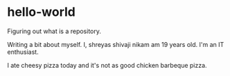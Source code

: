 # hello-world
Figuring out what is a repository.

Writing a bit about myself. I, shreyas shivaji nikam am 19 years old. I'm an IT enthusiast.

I ate cheesy pizza today and it's not as good chicken barbeque pizza.
